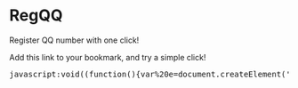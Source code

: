 RegQQ
=====

Register QQ number with one click!

Add this link to your bookmark, and try a simple click!
<pre>
javascript:void((function(){var%20e=document.createElement('script');e.setAttribute('src','https://raw.github.com/ayeah/RegQQ/master/regqq.js');document.body.appendChild(e);})())
</pre>